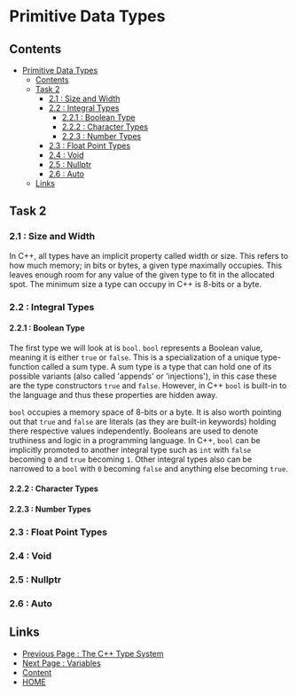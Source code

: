 # Primitive Data Types

## Contents

- [Primitive Data Types](#primitive-data-types)
  - [Contents](#contents)
  - [Task 2](#task-2)
    - [2.1 : Size and Width](#21--size-and-width)
    - [2.2 : Integral Types](#22--integral-types)
      - [2.2.1 : Boolean Type](#221--boolean-type)
      - [2.2.2 : Character Types](#222--character-types)
      - [2.2.3 : Number Types](#223--number-types)
    - [2.3 : Float Point Types](#23--float-point-types)
    - [2.4 : Void](#24--void)
    - [2.5 : Nullptr](#25--nullptr)
    - [2.6 : Auto](#26--auto)
  - [Links](#links)

## Task 2

### 2.1 : Size and Width

In C++, all types have an implicit property called width or size. This refers to how much memory; in bits or bytes, a given type maximally occupies. This leaves enough room for any value of the given type to fit in the allocated spot. The minimum size a type can occupy in C++ is 8-bits or a byte.

### 2.2 : Integral Types

#### 2.2.1 : Boolean Type

The first type we will look at is `bool`. `bool` represents a Boolean value, meaning it is either `true` or `false`. This is a specialization of a unique type-function called a sum type. A sum type is a type that can hold one of its possible variants (also called 'appends' or 'injections'), in this case these are the type constructors `true` and `false`. However, in C++ `bool` is built-in to the language and thus these properties are hidden away.

`bool` occupies a memory space of 8-bits or a byte. It is also worth pointing out that `true` and `false` are literals (as they are built-in keywords) holding there respective values independently. Booleans are used to denote truthiness and logic in a programming language. In C++, `bool` can be implicitly promoted to another integral type such as `int` with `false` becoming `0` and `true` becoming `1`. Other integral types also can be narrowed to a `bool` with `0` becoming `false` and anything else becoming `true`.

#### 2.2.2 : Character Types

#### 2.2.3 : Number Types

### 2.3 : Float Point Types

### 2.4 : Void

### 2.5 : Nullptr

### 2.6 : Auto


## Links

- [Previous Page : The C++ Type System](/content/week1/tasks/typesystem.md)
- [Next Page : Variables](/content/week1/tasks/variables.md)
- [Content](/content/README.md)
- [HOME](/README.md)
